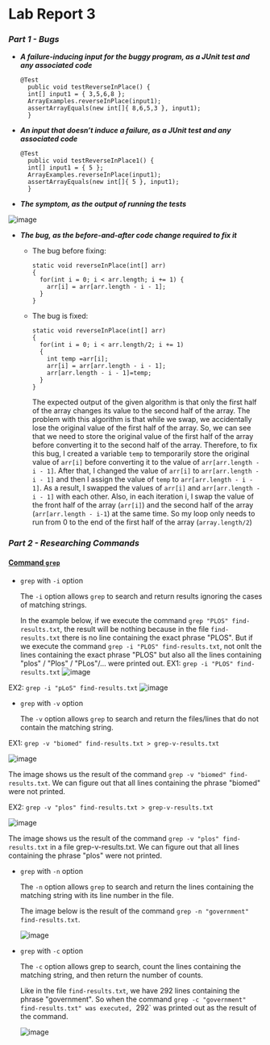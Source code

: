 # Lab Report 3

### ***Part 1 - Bugs***

- ***A failure-inducing input for the buggy program, as a JUnit test and any associated code***

  ```
  @Test 
	public void testReverseInPlace() {
    int[] input1 = { 3,5,6,8 };
    ArrayExamples.reverseInPlace(input1);
    assertArrayEquals(new int[]{ 8,6,5,3 }, input1);
	}
  ```

- ***An input that doesn’t induce a failure, as a JUnit test and any associated code***

  ```
  @Test 
	public void testReverseInPlace1() {
    int[] input1 = { 5 };
    ArrayExamples.reverseInPlace(input1);
    assertArrayEquals(new int[]{ 5 }, input1);
	}
  ```

- ***The symptom, as the output of running the tests***

 
![image](https://github.com/maynhile13105/Lab_Report_3/assets/146885739/ef2e25bc-18a3-4925-9dc0-c04406d525e3)

 
- ***The bug, as the before-and-after code change required to fix it***
    - The bug before fixing:
      ```
      static void reverseInPlace(int[] arr)
      {
        for(int i = 0; i < arr.length; i += 1) {
          arr[i] = arr[arr.length - i - 1];
        }
      }
      ```
    - The bug is fixed:
      ```
      static void reverseInPlace(int[] arr)
      {
        for(int i = 0; i < arr.length/2; i += 1)
        {
          int temp =arr[i];
          arr[i] = arr[arr.length - i - 1];
          arr[arr.length - i - 1]=temp;
        }
      }
      ```

      The expected output of the given algorithm is that only the first half of the array changes its value to the second half of the array. The problem with this algorithm is that while we swap, we accidentally lose the original value of the first half of the array. So, we can see that we need to store the original value of the first half of the array before converting it to the second half of the array.
Therefore, to fix this bug, I created a variable `temp` to temporarily store the original value of `arr[i]` before converting it to the value of `arr[arr.length - i - 1]`. After that, I changed the value of `arr[i]` to `arr[arr.length - i - 1]` and then I assign the value of `temp` to `arr[arr.length - i - 1]`. As a result, I swapped the values of `arr[i]` and `arr[arr.length - i - 1]` with each other. Also, in each iteration i, I swap the value of the front half of the array (`arr[i]`) and the second half of the array (`arr[arr.length - i-1`) at the same time. So my loop only needs to run from 0 to the end of the first half of the array (`array.length/2`)
### ***Part 2 - Researching Commands***
#### [Command `grep`](https://www.freecodecamp.org/news/grep-command-in-linux-usage-options-and-syntax-examples/#:~:text=Grep%20is%20a%20useful%20command,a%20powerful%20command%20to%20use.)

- `grep` with `-i` option

  The `-i` option allows `grep` to search and return results ignoring the cases of matching strings.

   In the example below, if we execute the command `grep "PLOS" find-results.txt`, the result will be nothing because in the file `find-results.txt` there is no line containing the exact phrase "PLOS". But if we execute the command `grep -i "PLOS" find-results.txt`, not onlt the lines containing the exact phrase "PLOS" but also all the lines containing "plos" / "Plos" / "PLos"/... were printed out.
EX1: `grep -i "PLOS" find-results.txt`
  ![image](https://github.com/maynhile13105/Lab_Report_3/assets/146885739/93d1bc53-1a9e-401f-b5b1-d85c92544ff0)

EX2: `grep -i "pLoS" find-results.txt`
![image](https://github.com/maynhile13105/Lab_Report_3/assets/146885739/cb26ec00-5eb8-4987-8f14-0f16af6a8afb)

  
- `grep` with `-v` option

  The `-v` option allows `grep` to search and return the files/lines that do not contain the matching string.


EX1: `grep -v "biomed" find-results.txt > grep-v-results.txt`

  ![image](https://github.com/maynhile13105/Lab_Report_3/assets/146885739/c0a85d55-cda7-4bbe-b1eb-e76b07006d89)
  
  The image shows us the result of the command `grep -v "biomed" find-results.txt`. We can figure out that all lines containing the phrase "biomed" were not printed.

EX2: `grep -v "plos" find-results.txt > grep-v-results.txt`

![image](https://github.com/maynhile13105/Lab_Report_3/assets/146885739/cf72ef4d-c52d-48a7-be9a-49bc9dd7cb68)

The image shows us the result of the command `grep -v "plos" find-results.txt` in a file grep-v-results.txt. We can figure out that all lines containing the phrase "plos" were not printed.
  
- `grep` with `-n` option

  The `-n` option allows `grep` to search and return the lines containing the matching string with its line number in the file.

  The image below is the result of the command `grep -n "government" find-results.txt`.
  
  ![image](https://github.com/maynhile13105/Lab_Report_3/assets/146885739/e28d25ad-5478-4b65-9b1d-2ca581fd03e6)

- `grep` with `-c` option

  The `-c` option allows grep to search, count the lines containing the matching string, and then return the number of counts.
  
  Like in the file `find-results.txt`, we have 292 lines containing the phrase "government". So when the command `grep -c "government" find-results.txt" was executed, `292` was printed out as the result of the command.
  
  ![image](https://github.com/maynhile13105/Lab_Report_3/assets/146885739/724c7430-7b39-450f-8eff-fd359c85e5b8)
  



